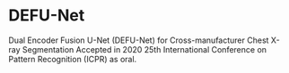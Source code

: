 # DEFU-Net 
Dual Encoder Fusion U-Net (DEFU-Net) for Cross-manufacturer Chest X-ray Segmentation
Accepted in 2020 25th International Conference on Pattern Recognition (ICPR) as oral.
